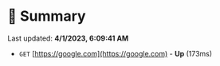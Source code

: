 # 📖 Summary
Last updated: **4/1/2023, 6:09:41 AM**

- `GET` [https://google.com](https://google.com) - **Up** (173ms)
